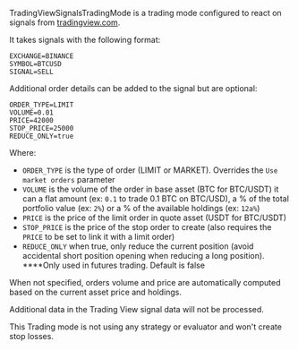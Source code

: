 TradingViewSignalsTradingMode is a trading mode configured to react on signals from [tradingview.com](https://www.tradingview.com/).

It takes signals with the following format:

```
EXCHANGE=BINANCE
SYMBOL=BTCUSD
SIGNAL=SELL
```

Additional order details can be added to the signal but are optional:

```
ORDER_TYPE=LIMIT
VOLUME=0.01
PRICE=42000
STOP_PRICE=25000
REDUCE_ONLY=true
```

Where:
- `ORDER_TYPE` is the type of order (LIMIT or MARKET). Overrides the `Use market orders` parameter
- `VOLUME` is the volume of the order in base asset (BTC for BTC/USDT) it can a flat amount (ex: `0.1` to trade 0.1 BTC on BTC/USD), a % of the total portfolio value (ex: `2%`) or a % of the available holdings (ex: `12a%`)
- `PRICE` is the price of the limit order in quote asset (USDT for BTC/USDT)
- `STOP_PRICE` is the price of the stop order to create (also requires the `PRICE` to be set to link it with a limit order)
- `REDUCE_ONLY` when true, only reduce the current position (avoid accidental short position opening when reducing a long position). ****Only used in futures trading. Default is false

When not specified, orders volume and price are automatically computed based on the current 
asset price and holdings.

Additional data in the Trading View signal data will not be processed.

This Trading mode is not using any strategy or evaluator and won't create stop losses.
